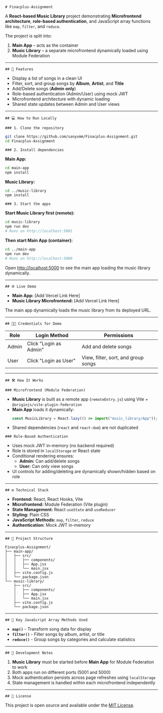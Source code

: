 `# Finacplus-Assignment`

A **React-based Music Library** project demonstrating **Microfrontend architecture**, **role-based authentication**, and JavaScript array functions like `map`, `filter`, and `reduce`.

The project is split into:
1. **Main App** – acts as the container
2. **Music Library** – a separate microfrontend dynamically loaded using Module Federation

---

`## 🚀 Features`

- Display a list of songs in a clean UI
- Filter, sort, and group songs by **Album**, **Artist**, and **Title**
- Add/Delete songs (**Admin only**)
- Role-based authentication (Admin/User) using mock JWT
- Microfrontend architecture with dynamic loading
- Shared state updates between Admin and User views

---

`## 💻 How to Run Locally`

`### 1. Clone the repository`

```bash
git clone https://github.com/sanyxmm/Finacplus-Assignment.git
cd Finacplus-Assignment
```

`### 2. Install dependencies`

**Main App:**
```bash
cd main-app
npm install
```

**Music Library:**
```bash
cd ../music-library
npm install
```

`### 3. Start the apps`

**Start Music Library first (remote):**
```bash
cd music-library
npm run dev
# Runs on http://localhost:5001
```

**Then start Main App (container):**
```bash
cd ../main-app
npm run dev
# Runs on http://localhost:5000
```

Open [http://localhost:5000](http://localhost:5000) to see the main app loading the music library dynamically.

---

`## 🌐 Live Demo`

- **Main App:** [Add Vercel Link Here]
- **Music Library Microfrontend:** [Add Vercel Link Here]

The main app dynamically loads the music library from its deployed URL.

---

`## 🧑‍💻 Credentials for Demo`

| Role  | Login Method        | Permissions                           |
|-------|---------------------|---------------------------------------|
| Admin | Click "Login as Admin" | Add and delete songs                  |
| User  | Click "Login as User"  | View, filter, sort, and group songs   |

---

`## 🛠 How It Works`

`### Microfrontend (Module Federation)`

- **Music Library** is built as a remote app (`remoteEntry.js`) using Vite + `@originjs/vite-plugin-federation`
- **Main App** loads it dynamically:
  ```javascript
  const MusicLibrary = React.lazy(() => import("music_library/App"));
  ```
- Shared dependencies (`react` and `react-dom`) are not duplicated

`### Role-Based Authentication`

- Uses mock JWT in-memory (no backend required)
- Role is stored in `localStorage` or React state
- Conditional rendering ensures:
  - **Admin:** Can add/delete songs
  - **User:** Can only view songs
- UI controls for adding/deleting are dynamically shown/hidden based on role

---

`## ⚙️ Technical Stack`

- **Frontend:** React, React Hooks, Vite
- **Microfrontend:** Module Federation (Vite plugin)
- **State Management:** React `useState` and `useReducer`
- **Styling:** Plain CSS
- **JavaScript Methods:** `map`, `filter`, `reduce`
- **Authentication:** Mock JWT in-memory

---

`## 📁 Project Structure`

```
Finacplus-Assignment/
├── main-app/
│   ├── src/
│   │   ├── components/
│   │   ├── App.jsx
│   │   └── main.jsx
│   ├── vite.config.js
│   └── package.json
└── music-library/
    ├── src/
    │   ├── components/
    │   ├── App.jsx
    │   └── main.jsx
    ├── vite.config.js
    └── package.json
```

---

`## 🎯 Key JavaScript Array Methods Used`

- **`map()`** - Transform song data for display
- **`filter()`** - Filter songs by album, artist, or title
- **`reduce()`** - Group songs by categories and calculate statistics

---

`## 🔧 Development Notes`

1. **Music Library** must be started before **Main App** for Module Federation to work
2. Both apps run on different ports (5001 and 5000)
3. Mock authentication persists across page refreshes using `localStorage`
4. State management is handled within each microfrontend independently

---

`## 📝 License`

This project is open source and available under the [MIT License](LICENSE).
